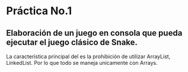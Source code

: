 # Práctica No.1
Elaboración de un juego en consola que pueda ejecutar el juego clásico de Snake.
--
La característica principal del es la prohibición de utilizar ArrayList, LinkedList. Por lo que todo se maneja unicamente con Arrays.
